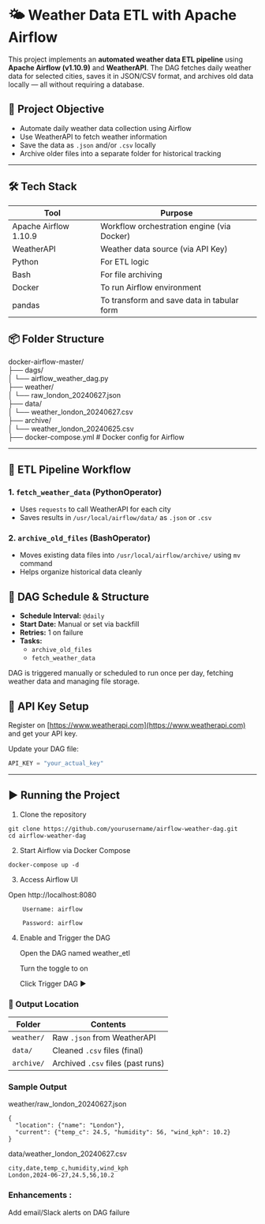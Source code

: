 # 🌤️ Weather Data ETL with Apache Airflow

This project implements an **automated weather data ETL pipeline** using **Apache Airflow (v1.10.9)** and **WeatherAPI**. The DAG fetches daily weather data for selected cities, saves it in JSON/CSV format, and archives old data locally — all without requiring a database.



 
## 🎯 Project Objective

- Automate daily weather data collection using Airflow
- Use WeatherAPI to fetch weather information
- Save the data as `.json` and/or `.csv` locally
- Archive older files into a separate folder for historical tracking
 



---


## 🛠️ Tech Stack

| Tool       | Purpose                                |
|------------|----------------------------------------|
| Apache Airflow 1.10.9 | Workflow orchestration engine (via Docker) |
| WeatherAPI | Weather data source (via API Key)      |
| Python     | For ETL logic                          |
| Bash       | For file archiving                     |
| Docker     | To run Airflow environment             |
| pandas     | To transform and save data in tabular form |

 

## 📦 Folder Structure

docker-airflow-master/  
├── dags/   
│ └── airflow_weather_dag.py    
├── weather/       
│ └── raw_london_20240627.json    
├── data/      
│ └── weather_london_20240627.csv   
├── archive/      
│ └── weather_london_20240625.csv      
├── docker-compose.yml # Docker config for Airflow


 
---

## 🔁 ETL Pipeline Workflow

### 1. `fetch_weather_data` (PythonOperator)
- Uses `requests` to call WeatherAPI for each city
- Saves results in `/usr/local/airflow/data/` as `.json` or `.csv`

### 2. `archive_old_files` (BashOperator)
- Moves existing data files into `/usr/local/airflow/archive/` using `mv` command
- Helps organize historical data cleanly


 

## 📂 DAG Schedule & Structure

- **Schedule Interval:** `@daily`
- **Start Date:** Manual or set via backfill
- **Retries:** 1 on failure
- **Tasks:**
  - `archive_old_files`
  - `fetch_weather_data`

DAG is triggered manually or scheduled to run once per day, fetching weather data and managing file storage.


 

## 🔐 API Key Setup

Register on [https://www.weatherapi.com](https://www.weatherapi.com) and get your API key.

Update your DAG file:
```python
API_KEY = "your_actual_key"
```


----


## ▶️ Running the Project

1. Clone the repository

```
git clone https://github.com/yourusername/airflow-weather-dag.git
cd airflow-weather-dag
```

2. Start Airflow via Docker Compose
```
docker-compose up -d
```
3. Access Airflow UI

Open http://localhost:8080

```
    Username: airflow

    Password: airflow
```
4. Enable and Trigger the DAG

    Open the DAG named weather_etl

    Turn the toggle to on

    Click Trigger DAG ▶️


### 📁 Output Location

| Folder     | Contents                          |
| ---------- | --------------------------------- |
| `weather/` | Raw `.json` from WeatherAPI       |
| `data/`    | Cleaned `.csv` files (final)      |
| `archive/` | Archived `.csv` files (past runs) |


### Sample Output

weather/raw_london_20240627.json

```
{
  "location": {"name": "London"},
  "current": {"temp_c": 24.5, "humidity": 56, "wind_kph": 10.2}
}
```
data/weather_london_20240627.csv

```
city,date,temp_c,humidity,wind_kph
London,2024-06-27,24.5,56,10.2
```


### Enhancements :

Add email/Slack alerts on DAG failure
